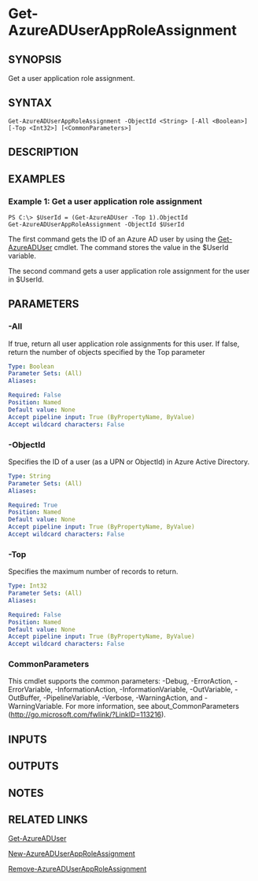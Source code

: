 ﻿---
external help file: Microsoft.Open.AzureAD16.Graph.PowerShell.dll-Help.xml
ms.assetid: 20B9B17F-DF19-4105-8D94-DEB9AE9E724B
online version: 
schema: 2.0.0
ms.reviewer: rodejo
ms.custom: Evergreen
---

# Get-AzureADUserAppRoleAssignment

## SYNOPSIS
Get a user application role assignment.

## SYNTAX

```
Get-AzureADUserAppRoleAssignment -ObjectId <String> [-All <Boolean>] [-Top <Int32>] [<CommonParameters>]
```

## DESCRIPTION

## EXAMPLES

### Example 1: Get a user application role assignment
```
PS C:\> $UserId = (Get-AzureADUser -Top 1).ObjectId
Get-AzureADUserAppRoleAssignment -ObjectId $UserId
```

The first command gets the ID of an Azure AD user by using the [Get-AzureADUser](./Get-AzureADUser.md) cmdlet. 
The command stores the value in the $UserId variable.

The second command gets a user application role assignment for the user in $UserId.

## PARAMETERS

### -All
If true, return all user application role assignments for this user. If false, return the number of objects specified by the Top parameter

```yaml
Type: Boolean
Parameter Sets: (All)
Aliases: 

Required: False
Position: Named
Default value: None
Accept pipeline input: True (ByPropertyName, ByValue)
Accept wildcard characters: False
```

### -ObjectId
Specifies the ID of a user (as a UPN or ObjectId) in Azure Active Directory. 

```yaml
Type: String
Parameter Sets: (All)
Aliases: 

Required: True
Position: Named
Default value: None
Accept pipeline input: True (ByPropertyName, ByValue)
Accept wildcard characters: False
```

### -Top
Specifies the maximum number of records to return.

```yaml
Type: Int32
Parameter Sets: (All)
Aliases: 

Required: False
Position: Named
Default value: None
Accept pipeline input: True (ByPropertyName, ByValue)
Accept wildcard characters: False
```

### CommonParameters
This cmdlet supports the common parameters: -Debug, -ErrorAction, -ErrorVariable, -InformationAction, -InformationVariable, -OutVariable, -OutBuffer, -PipelineVariable, -Verbose, -WarningAction, and -WarningVariable. For more information, see about_CommonParameters (http://go.microsoft.com/fwlink/?LinkID=113216).

## INPUTS

## OUTPUTS

## NOTES

## RELATED LINKS

[Get-AzureADUser](./Get-AzureADUser.md)

[New-AzureADUserAppRoleAssignment](./New-AzureADUserAppRoleAssignment.md)

[Remove-AzureADUserAppRoleAssignment](./Remove-AzureADUserAppRoleAssignment.md)
